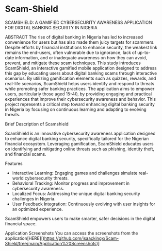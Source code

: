 # Scam-Shield
SCAMSHIELD: A GAMIFIED CYBERSECURITY AWARENESS APPLICATION FOR DIGITAL BANKING SECURITY IN NIGERIA

ABSTRACT
The rise of digital banking in Nigeria has led to increased convenience for users but has also made them juicy targets for scammers. Despite efforts by financial institutions to enhance security, the weakest link remains the end-users, often vulnerable due to ignorance, lack of up-to-date information, and or inadequate awareness on how they can avoid, prevent, and mitigate these scam techniques. This study introduces ScamShield, an interactive gamified mobile application designed to address this gap by educating users about digital banking scams through interactive scenarios. By utilizing gamification elements such as quizzes, rewards, and real-life scenarios, ScamShield helps users identify and respond to threats while promoting safer banking practices. The application aims to empower users, particularly those aged 15-40, by providing engaging and practical experiences that improve their cybersecurity awareness and behavior. This project represents a critical step toward enhancing digital banking security in Nigeria by focusing on continuous learning and adapting to evolving threats.

Brief Description of Scamshield

ScamShield is an innovative cybersecurity awareness application designed to enhance digital banking security, specifically tailored for the Nigerian financial ecosystem. Leveraging gamification, ScamShield educates users on identifying and mitigating online threats such as phishing, identity theft, and financial scams.

Features
- Interactive Learning: Engaging games and challenges simulate real-world cybersecurity threats.
- Behavioral Tracking: Monitor progress and improvement in cybersecurity awareness.
- Localized Focus: Addressing the unique digital banking security challenges in Nigeria.
- User Feedback Integration: Continuously evolving with user insights for an optimized experience.
  
ScamShield empowers users to make smarter, safer decisions in the digital financial space.

Application Screenshots
You can access the screenshots from the application[HERE][(https://github.com/isaackingx/Scam-Shield/tree/main/Application%20Screenshots)]



